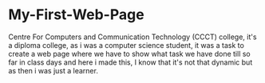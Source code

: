 # My-First-Web-Page
Centre For Computers and Communication Technology (CCCT) college, it's a diploma college, as i was a computer science student, it was a task to create a web page where we have to show what task we have done till so far in class days and here i made this, I know that it's not that dynamic but as then i was just a  learner.

